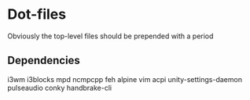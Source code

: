 # Dot-files

Obviously the top-level files should be prepended with a period

## Dependencies
i3wm
i3blocks
mpd
ncmpcpp
feh
alpine
vim
acpi
unity-settings-daemon
pulseaudio
conky
handbrake-cli
